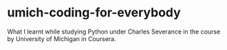 # umich-coding-for-everybody
What I learnt while studying Python under Charles Severance in the course by University of Michigan in Coursera.
